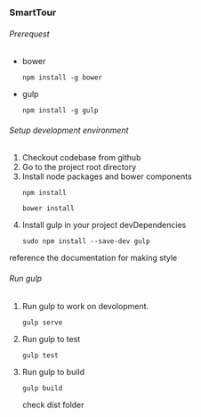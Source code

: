 ### SmartTour

###### Prerequest

* bower
	<pre><code>npm install -g bower</code></pre>
* gulp
	<pre><code>npm install -g gulp</code></pre>
	

###### Setup development environment

1. Checkout codebase from github
2. Go to the project root directory
3. Install node packages and bower components
	<pre><code>npm install</code></pre>
	<pre><code>bower install</code></pre>
4. Install gulp in your project devDependencies
	<pre><code>sudo npm install --save-dev gulp</code></pre>

reference the documentation for making style

###### Run gulp
1. Run gulp to work on devolopment.
	<pre><code>gulp serve</code></pre>
1. Run gulp to test
	<pre><code>gulp test</code></pre>
1. Run gulp to build
	<pre><code>gulp build</code></pre>
	check dist folder



